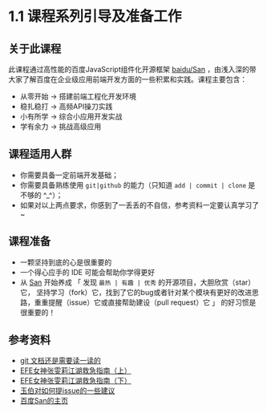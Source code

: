 # 1.1 课程系列引导及准备工作

## 关于此课程
此课程通过高性能的百度JavaScript组件化开源框架 [baidu/San](https://github.com/baidu/san) ，由浅入深的带大家了解百度在企业级应用前端开发方面的一些积累和实践。课程主要包含：

* 从零开始 -> 搭建前端工程化开发环境
* 稳扎稳打 -> 高频API操刀实践
* 小有所学 -> 综合小应用开发实战
* 学有余力 -> 挑战高级应用

## 课程适用人群
* 你需要具备一定前端开发基础；
* 你需要具备熟练使用 `git|github` 的能力（只知道 `add | commit | clone` 是不够的 ^_^）；
* 如果对以上两点要求，你感到了一丢丢的不自信，参考资料一定要认真学习了~

## 课程准备
* 一颗坚持到底的心是很重要的
* 一个得心应手的 IDE 可能会帮助你学得更好
* 从 [San](https://github.com/baidu/san) 开始养成 「 发现 `最热 | 有趣 | 优秀` 的开源项目，大胆欣赏（star）它， 坚持学习（fork）它，找到了它的bug或者针对某个模块有更好的改进思路，重重提醒（issue）它或直接帮助建设（pull request）它 」 的好习惯是很重要的！

## 参考资料
* [git 文档还是需要读一读的](https://git-scm.com/docs)
* [EFE女神张雯莉江湖救急指南（上）](http://zhangwenli.com/blog/2016/02/19/ask-for-technical-help/)
* [EFE女神张雯莉江湖救急指南（下）](http://zhangwenli.com/blog/2016/02/21/ask-for-technical-help/)
* [玉伯对如何提issue的一些建议](https://github.com/seajs/seajs/issues/545)
* [百度San的主页](https://baidu.github.io/san/)